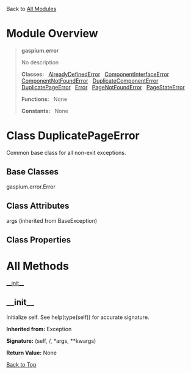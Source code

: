 Back to [All Modules](https://github.com/pyrustic/gaspium/blob/master/docs/modules/README.md#readme)

# Module Overview

> **gaspium.error**
> 
> No description
>
> **Classes:** &nbsp; [AlreadyDefinedError](https://github.com/pyrustic/gaspium/blob/master/docs/modules/content/gaspium.error/content/classes/AlreadyDefinedError.md#class-alreadydefinederror) &nbsp; [ComponentInterfaceError](https://github.com/pyrustic/gaspium/blob/master/docs/modules/content/gaspium.error/content/classes/ComponentInterfaceError.md#class-componentinterfaceerror) &nbsp; [ComponentNotFoundError](https://github.com/pyrustic/gaspium/blob/master/docs/modules/content/gaspium.error/content/classes/ComponentNotFoundError.md#class-componentnotfounderror) &nbsp; [DuplicateComponentError](https://github.com/pyrustic/gaspium/blob/master/docs/modules/content/gaspium.error/content/classes/DuplicateComponentError.md#class-duplicatecomponenterror) &nbsp; [DuplicatePageError](https://github.com/pyrustic/gaspium/blob/master/docs/modules/content/gaspium.error/content/classes/DuplicatePageError.md#class-duplicatepageerror) &nbsp; [Error](https://github.com/pyrustic/gaspium/blob/master/docs/modules/content/gaspium.error/content/classes/Error.md#class-error) &nbsp; [PageNotFoundError](https://github.com/pyrustic/gaspium/blob/master/docs/modules/content/gaspium.error/content/classes/PageNotFoundError.md#class-pagenotfounderror) &nbsp; [PageStateError](https://github.com/pyrustic/gaspium/blob/master/docs/modules/content/gaspium.error/content/classes/PageStateError.md#class-pagestateerror)
>
> **Functions:** &nbsp; None
>
> **Constants:** &nbsp; None

# Class DuplicatePageError
Common base class for all non-exit exceptions.

## Base Classes
gaspium.error.Error

## Class Attributes
args (inherited from BaseException)

## Class Properties


# All Methods
[\_\_init\_\_](#__init__)

## \_\_init\_\_
Initialize self.  See help(type(self)) for accurate signature.

**Inherited from:** Exception

**Signature:** (self, /, \*args, \*\*kwargs)



**Return Value:** None

[Back to Top](#module-overview)



